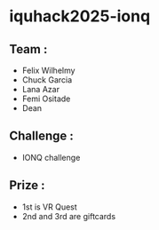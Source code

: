 # iquhack2025-ionq

## Team :
- Felix Wilhelmy
- Chuck Garcia
- Lana Azar
- Femi Ositade
- Dean

## Challenge :
- IONQ challenge

## Prize :
- 1st is VR Quest
- 2nd and 3rd are giftcards